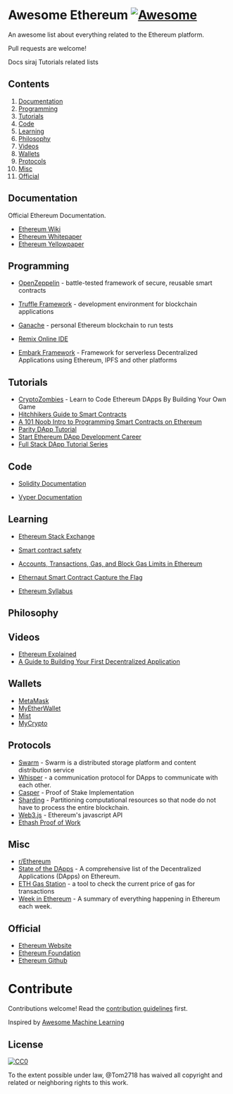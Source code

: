 # Awesome Ethereum [![Awesome](https://awesome.re/badge.svg)](https://awesome.re)

An awesome list about everything related to the Ethereum platform.

Pull requests are welcome!


Docs
siraj
Tutorials
related lists




## Contents

1. [Documentation](#courses)
2. [Programming](#books)
3. [Tutorials](#programming)
4. [Code](#free-content)
5. [Learning](#code)
6. [Philosophy](#videos)
7. [Videos](#learning)
8. [Wallets](#wallets)
9. [Protocols](#protocols)
10. [Misc](#misc)
11. [Official](#official)


## Documentation

Official Ethereum Documentation.

- [Ethereum Wiki](https://github.com/ethereum/wiki/wiki)
- [Ethereum Whitepaper](https://github.com/ethereum/wiki/wiki/White-Paper)
- [Ethereum Yellowpaper](https://ethereum.github.io/yellowpaper/paper.pdf)


## Programming

 - [OpenZeppelin](https://openzeppelin.org/) - battle-tested framework of secure, reusable smart contracts

 - [Truffle Framework](https://www.truffleframework.com/) - development environment for blockchain applications

 - [Ganache](https://truffleframework.com/ganache) - personal Ethereum blockchain to run tests

 - [Remix Online IDE](https://remix.ethereum.org/)

 - [Embark Framework](https://github.com/embark-framework/embark) - Framework for serverless Decentralized Applications using Ethereum, IPFS and other platforms


## Tutorials

- [CryptoZombies](https://cryptozombies.io/) - Learn to Code Ethereum DApps By Building Your Own Game
- [Hitchhikers Guide to Smart Contracts](https://blog.zeppelin.solutions/the-hitchhikers-guide-to-smart-contracts-in-ethereum-848f08001f05)
- [A 101 Noob Intro to Programming Smart Contracts on Ethereum](https://medium.com/@ConsenSys/a-101-noob-intro-to-programming-smart-contracts-on-ethereum-695d15c1dab4)
- [Parity DApp Tutorial](https://wiki.parity.io/Dapp-Tutorial)
- [Start Ethereum DApp Development Career](https://www.reddit.com/r/ethereum/comments/9h0w83/start_ethereum_dapp_development_career_ultimate/)
- [Full Stack DApp Tutorial Series](https://beta.kauri.io/collection/5b8e401ee727370001c942e3/full-stack-dapp-tutorial-series)


## Code

* [Solidity Documentation](https://solidity.readthedocs.io)

* [Vyper Documentation](https://vyper.readthedocs.io/en/latest/index.html)


## Learning

* [Ethereum Stack Exchange](https://ethereum.meta.stackexchange.com/questions/431/faq-frequently-asked-questions-and-reference-answers)

* [Smart contract safety](https://github.com/ethereum/wiki/wiki/Safety)

* [Accounts, Transactions, Gas, and Block Gas Limits in Ethereum](https://hudsonjameson.com/2017-06-27-accounts-transactions-gas-ethereum/)

* [Ethernaut Smart Contract Capture the Flag](https://ethernaut.zeppelin.solutions/)

* [Ethereum Syllabus](https://novicedock.com/learn/cryptocurrency/ethereum)


## Philosophy



## Videos

- [Ethereum Explained](https://www.youtube.com/watch?v=-_Qs0XdPpw8)
- [A Guide to Building Your First Decentralized Application](https://www.youtube.com/watch?v=gSQXq2_j-mw)

## Wallets

- [MetaMask](https://metamask.io/)
- [MyEtherWallet](https://www.myetherwallet.com/)
- [Mist](https://github.com/ethereum/mist)
- [MyCrypto](https://www.mycrypto.com)

## Protocols
* [Swarm](http://swarm-gateways.net/bzz:/theswarm.eth/) - Swarm is a distributed storage platform and content distribution service
* [Whisper](https://github.com/ethereum/wiki/wiki/Whisper-pages) - a communication protocol for DApps to communicate with each other.
* [Casper](https://github.com/ethereum/wiki/wiki/Casper-Proof-of-Stake-compendium) - Proof of Stake Implementation
* [Sharding](https://github.com/ethereum/wiki/wiki/Sharding-introduction-R&D-compendium) - Partitioning computational resources so that node do not have to process the entire blockchain.
* [Web3.js](https://github.com/ethereum/web3.js) - Ethereum's javascript API
* [Ethash Proof of Work](https://github.com/ethereum/wiki/wiki/Ethash)

## Misc

- [r/Ethereum](https://www.reddit.com/r/ethereum/)
- [State of the DApps](https://www.stateofthedapps.com/) - A comprehensive list of the Decentralized Applications (DApps) on Ethereum.
- [ETH Gas Station](https://ethgasstation.info/) - a tool to check the current price of gas for transactions
- [Week in Ethereum](http://www.weekinethereum.com/) - A summary of everything happening in Ethereum each week.


## Official

- [Ethereum Website](https://www.ethereum.org/)
- [Ethereum Foundation](https://ethereum.org/foundation)
- [Ethereum Github](https://github.com/ethereum/)




# Contribute

Contributions welcome! Read the [contribution guidelines](contributing.md) first.

Inspired by [Awesome Machine Learning](https://github.com/josephmisiti/awesome-machine-learning)

## License

[![CC0](http://mirrors.creativecommons.org/presskit/buttons/88x31/svg/cc-zero.svg)](http://creativecommons.org/publicdomain/zero/1.0)

To the extent possible under law, @Tom2718 has waived all copyright and
related or neighboring rights to this work.
